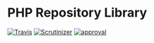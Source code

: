 # PHP Repository Library
[![Travis](https://img.shields.io/travis/guillermoandrae/php-repository-library.svg?style=flat-square)](https://travis-ci.org/guillermoandrae/php-repository-library) [![Scrutinizer](https://img.shields.io/scrutinizer/coverage/guillermoandrae/php-repository-library.svg?style=flat-square)](https://scrutinizer-ci.com/g/guillermoandrae/php-repository-library/) [![approval](https://img.shields.io/badge/approved%20by-your%20mom-green.svg?style=flat-square)](https://guillermoandraefisher.com)
